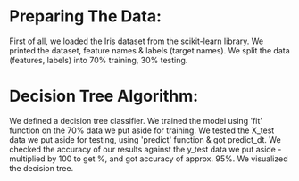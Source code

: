 # Preparing The Data:

First of all, we loaded the Iris dataset from the scikit-learn library.
We printed the dataset, feature names & labels (target names).
We split the data (features, labels) into 70% training, 30% testing.

# Decision Tree Algorithm:
We defined a decision tree classifier.
We trained the model using 'fit' function on the 70% data we put aside for training.
We tested the X_test data we put aside for testing, using 'predict' function & got predict_dt.
We checked the accuracy of our results against the y_test data we put aside - multiplied by 100 to get %, and got accuracy of approx. 95%.
We visualized the decision tree.